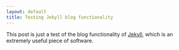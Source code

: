 ```yaml
---
layout: default
title: Testing Jekyll blog functionality 
---
```

This post is just a test of the blog functionality of [Jekyll](https://github.com/mojombo/jekyll), which is an extremely useful piece of software.